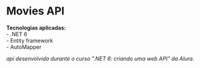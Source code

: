# Movies API


  <strong>Tecnologias aplicadas:</strong> </br>
    - .NET 6 </br>
    - Entity framework </br>
    - AutoMapper </br>
    
    
    
<i> api desenvolvida durante o curso ".NET 6: criando uma web API" da Alura.</i>
    
